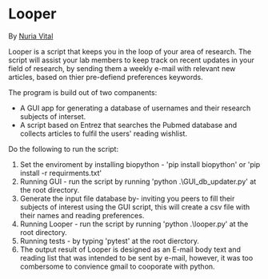 # Looper
By [Nuria Vital](https://nuriavital.github.io/)

Looper is a script that keeps you in the loop of your area of research. 
The script will assist your lab members to keep track on recent updates in your field of research, by sending them a weekly e-mail with relevant new articles, based on thier pre-defiend preferences keywords. 

The program is build out of two companents:
  - A GUI app for generating a database of usernames and their research subjects of interset.
  - A script based on Entrez that searches the Pubmed database and collects articles to fulfil the users' reading wishlist. 

Do the following to run the script:
1. Set the enviroment by installing biopython - 'pip install biopython' or 'pip install -r requirments.txt'
2. Running GUI - run the script by running  'python .\GUI_db_updater.py' at the root directory. 
3. Generate the input file database by- inviting you peers to fill their subjects of interest using the GUI script, this will create a csv file with their names and reading preferences.
4. Running Looper - run the script by running  'python .\looper.py' at the root directory.
5. Running tests - by typing 'pytest' at the root dierctory.
6. The output result of Looper is designed as an E-mail body text and reading list that was intended to be sent by e-mail, however, it was too combersome to convience gmail to cooporate with python.  
